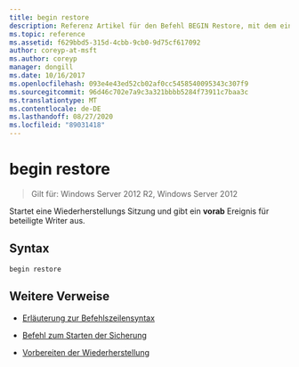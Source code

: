 ```yaml
---
title: begin restore
description: Referenz Artikel für den Befehl BEGIN Restore, mit dem eine Wiederherstellungs Sitzung gestartet und ein vorab Ereignis für beteiligte Writer ausgegeben wird.
ms.topic: reference
ms.assetid: f629bbd5-315d-4cbb-9cb0-9d75cf617092
author: coreyp-at-msft
ms.author: coreyp
manager: dongill
ms.date: 10/16/2017
ms.openlocfilehash: 093e4e43ed52cb02af0cc5458540095343c307f9
ms.sourcegitcommit: 96d46c702e7a9c3a321bbbb5284f73911c7baa3c
ms.translationtype: MT
ms.contentlocale: de-DE
ms.lasthandoff: 08/27/2020
ms.locfileid: "89031418"
---
```

# <a name="begin-restore"></a>begin restore

> Gilt für: Windows Server 2012 R2, Windows Server 2012

Startet eine Wiederherstellungs Sitzung und gibt ein **vorab** Ereignis für beteiligte Writer aus.

## <a name="syntax"></a>Syntax

```
begin restore
```

## <a name="additional-references"></a>Weitere Verweise

- [Erläuterung zur Befehlszeilensyntax](command-line-syntax-key.md)

- [Befehl zum Starten der Sicherung](begin-backup.md)

- [Vorbereiten der Wiederherstellung](/windows/win32/vss/overview-of-preparing-for-restore)
